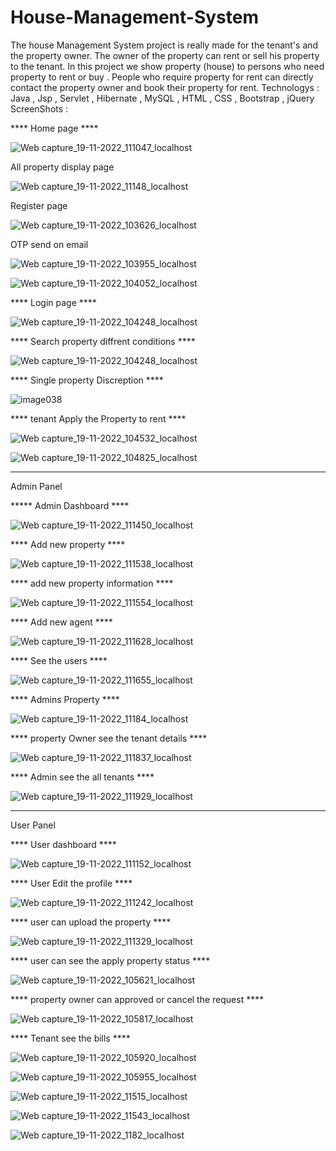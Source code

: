 # House-Management-System

The house Management System project is really made for the tenant's and the property owner. The owner of the 
property can rent or sell his property to the tenant. In this project we show property (house) to persons who
need property to rent or buy . People who require property for rent can directly contact the property owner and
book their property for rent.
<hb>
Technologys : Java , Jsp , Servlet , Hibernate , MySQL , HTML , CSS , Bootstrap , jQuery
</b>
ScreenShots : 

**** Home page ****

![Web capture_19-11-2022_111047_localhost](https://user-images.githubusercontent.com/118426413/202839044-a410baf9-79cf-46c9-bd71-280797b1246d.jpeg)


All property display page 

![Web capture_19-11-2022_11148_localhost](https://user-images.githubusercontent.com/118426413/202839099-b167e342-62d4-4d4c-b5e9-baa7646a830e.jpeg)



Register page 

![Web capture_19-11-2022_103626_localhost](https://user-images.githubusercontent.com/118426413/202839150-a6eeaeeb-fe08-4f4e-89ce-f02528c8ee9f.jpeg)


OTP send on email

![Web capture_19-11-2022_103955_localhost](https://user-images.githubusercontent.com/118426413/202839192-ab7dc5a4-d857-44b9-9f80-031d579b0914.jpeg)


![Web capture_19-11-2022_104052_localhost](https://user-images.githubusercontent.com/118426413/202839197-71074a6b-8d48-4536-b1d2-7cea01016c8a.jpeg)



**** Login page ****


![Web capture_19-11-2022_104248_localhost](https://user-images.githubusercontent.com/118426413/202839264-f3b96afc-b37a-49a5-987c-ec009821f8c2.jpeg)



**** Search property diffrent conditions ****


![Web capture_19-11-2022_104248_localhost](https://user-images.githubusercontent.com/118426413/202839273-d5c0091f-bdb0-4efe-afaf-31b7fe812256.jpeg)



**** Single property Discreption ****

![image038](https://user-images.githubusercontent.com/118426413/202839505-80e05b63-e00a-48e5-857d-fa04621ecdcc.gif)



**** tenant Apply the Property to rent ****


![Web capture_19-11-2022_104532_localhost](https://user-images.githubusercontent.com/118426413/202839587-2bf7b35e-ed7f-4589-a4a5-9ab708ae3c77.jpeg)


![Web capture_19-11-2022_104825_localhost](https://user-images.githubusercontent.com/118426413/202839597-0708f5cf-9a3c-4d0f-ad67-ac153dc95553.jpeg)



**********************************************************************

Admin Panel

***** Admin Dashboard ****


![Web capture_19-11-2022_111450_localhost](https://user-images.githubusercontent.com/118426413/202839665-bc307abd-52b8-4546-a24d-626ab2cd6fe0.jpeg)



**** Add new property ****

![Web capture_19-11-2022_111538_localhost](https://user-images.githubusercontent.com/118426413/202839679-1814e1c6-5130-42f7-bcc8-9e356d252c64.jpeg)



**** add new property information ****


![Web capture_19-11-2022_111554_localhost](https://user-images.githubusercontent.com/118426413/202839692-113d5018-4846-4604-933b-ae84d8bbf5c3.jpeg)



**** Add new agent ****


![Web capture_19-11-2022_111628_localhost](https://user-images.githubusercontent.com/118426413/202839740-ca431c81-6ead-4bca-b1dd-798789e876c6.jpeg)



**** See the users ****


![Web capture_19-11-2022_111655_localhost](https://user-images.githubusercontent.com/118426413/202839783-90a5774e-765d-4e79-afff-b7c0f4e8a16a.jpeg)



**** Admins Property ****


![Web capture_19-11-2022_11184_localhost](https://user-images.githubusercontent.com/118426413/202839806-ce7d878d-48c5-4bf7-b23d-f2c44638476b.jpeg)



**** property Owner see the tenant details ****


![Web capture_19-11-2022_111837_localhost](https://user-images.githubusercontent.com/118426413/202839825-91b04ba0-d0ad-4b12-a149-bbf3661fb3d8.jpeg)



**** Admin see the all tenants ****


![Web capture_19-11-2022_111929_localhost](https://user-images.githubusercontent.com/118426413/202839850-a17e72c1-9669-4df3-beef-0406b340670d.jpeg)



***************************************************************************

User Panel

**** User dashboard ****


![Web capture_19-11-2022_111152_localhost](https://user-images.githubusercontent.com/118426413/202839924-7a514999-0f09-45dd-bc00-46c25c732ddf.jpeg)



**** User Edit the profile ****


![Web capture_19-11-2022_111242_localhost](https://user-images.githubusercontent.com/118426413/202839939-9922e947-c810-480a-8055-0ef9a79613d8.jpeg)



**** user can upload the property ****


![Web capture_19-11-2022_111329_localhost](https://user-images.githubusercontent.com/118426413/202839984-949c5f35-867a-4a85-8a19-2a351641c8cf.jpeg)



**** user can see the apply property status ****


![Web capture_19-11-2022_105621_localhost](https://user-images.githubusercontent.com/118426413/202840017-c68c19ba-a708-42d1-a93f-bb86e1950fb5.jpeg)



**** property owner can approved or cancel the request ****


![Web capture_19-11-2022_105817_localhost](https://user-images.githubusercontent.com/118426413/202840073-5e24bdcb-fc91-40fe-a157-c4d8b4725fd0.jpeg)


**** Tenant see the bills ****


![Web capture_19-11-2022_105920_localhost](https://user-images.githubusercontent.com/118426413/202840116-52c2e686-9dcb-4a55-9c44-0d8fb3d600fc.jpeg)



![Web capture_19-11-2022_105955_localhost](https://user-images.githubusercontent.com/118426413/202840126-19d5767b-d1e2-4aa7-afc1-2c3b6d7825be.jpeg)


![Web capture_19-11-2022_11515_localhost](https://user-images.githubusercontent.com/118426413/202840156-44720cfc-41f2-44ca-a14a-7c285e1779e0.jpeg)



![Web capture_19-11-2022_11543_localhost](https://user-images.githubusercontent.com/118426413/202840160-8c3eae4f-b0b6-4800-a770-dcae8374b9fa.jpeg)



![Web capture_19-11-2022_1182_localhost](https://user-images.githubusercontent.com/118426413/202840214-68337417-0dd7-45c1-a7b0-d71e87de08ac.jpeg)


